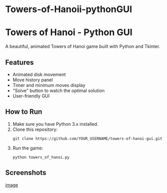 # Towers-of-Hanoii-pythonGUI

# Towers of Hanoi - Python GUI

A beautiful, animated Towers of Hanoi game built with Python and Tkinter.

## Features
- Animated disk movement
- Move history panel
- Timer and minimum moves display
- "Solve" button to watch the optimal solution
- User-friendly GUI

## How to Run

1. Make sure you have Python 3.x installed.
2. Clone this repository:
   ```
   git clone https://github.com/YOUR_USERNAME/towers-of-hanoi-gui.git
   ```
3. Run the game:
   ```
   python towers_of_hanoi.py
   ```

## Screenshots
[image](https://github.com/user-attachments/assets/fe920ed8-211e-43d4-bc8b-eba484e7193f)
